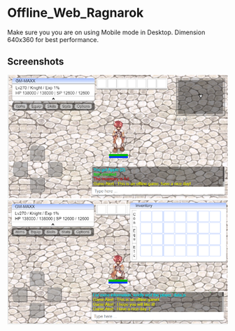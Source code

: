 # Offline_Web_Ragnarok
Make sure you you are on using Mobile mode in Desktop. Dimension 640x360 for best performance.

## Screenshots
![screen](https://github.com/jinunpanda/Offline_Web_Ragnarok/blob/main/1.png)
![screen](https://github.com/jinunpanda/Offline_Web_Ragnarok/blob/main/2.png)
